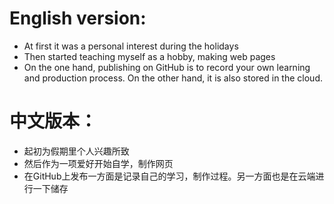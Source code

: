 # English version:
- At first it was a personal interest during the holidays
- Then started teaching myself as a hobby, making web pages
- On the one hand, publishing on GitHub is to record your own learning and production process. On the other hand, it is also stored in the cloud.

# 中文版本：
- 起初为假期里个人兴趣所致
- 然后作为一项爱好开始自学，制作网页
- 在GitHub上发布一方面是记录自己的学习，制作过程。另一方面也是在云端进行一下储存

